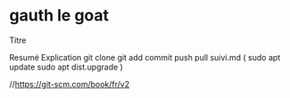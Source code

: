 <h1>gauth le goat</h1>

Titre

Resumé
Explication
git clone
git add
commit
push
pull
suivi.md
( sudo apt update
sudo apt dist.upgrade )

//https://git-scm.com/book/fr/v2
